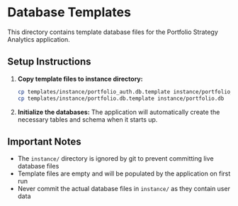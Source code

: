# Database Templates

This directory contains template database files for the Portfolio Strategy Analytics application.

## Setup Instructions

1. **Copy template files to instance directory:**
   ```bash
   cp templates/instance/portfolio_auth.db.template instance/portfolio_auth.db
   cp templates/instance/portfolio.db.template instance/portfolio.db
   ```

2. **Initialize the databases:**
   The application will automatically create the necessary tables and schema when it starts up.

## Important Notes

- The `instance/` directory is ignored by git to prevent committing live database files
- Template files are empty and will be populated by the application on first run
- Never commit the actual database files in `instance/` as they contain user data
